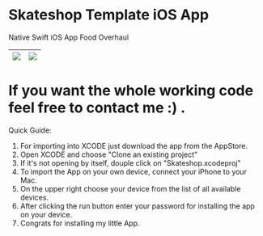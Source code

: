 # Skateshop Template iOS App


 Native Swift iOS App Food Overhaul

| <img src="https://github.com/EforestHD/SwiftUI-Skateboard-Shop/blob/master/Screenshots/screenshot.png"> | <img src="https://github.com/EforestHD/SwiftUI-Skateboard-Shop/blob/master/Screenshots/video.gif"> |  
| -------- | -------- | 


# If you want the whole working code feel free to contact me :) . 
Quick Guide:
 1. For importing into XCODE just download the app from the AppStore. 
 2. Open XCODE and choose "Clone an existing project"
 3. If it's not opening by itself, douple click on "Skateshop.xcodeproj"
 4. To import the App on your own device, connect your iPhone to your Mac. 
 5. On the upper right choose your device from the list of all available devices. 
 6. After clicking the run button enter your password for installing the app on your device. 
 7. Congrats for installing my little App. 
 
 
 

